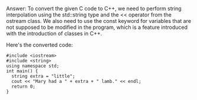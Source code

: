 Answer: To convert the given C code to C++, we need to perform string interpolation using the std::string type and the << operator from the ostream class. We also need to use the const keyword for variables that are not supposed to be modified in the program, which is a feature introduced with the introduction of classes in C++.

Here's the converted code:

```
#include <iostream>
#include <string>
using namespace std;
int main() {
  string extra = "little";
  cout << "Mary had a " + extra + " lamb." << endl;
  return 0;
}
```
